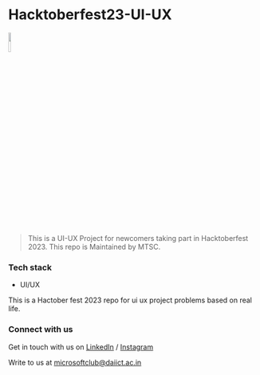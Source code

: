 # Hacktoberfest23-UI-UX
<img src="https://res.cloudinary.com/dbvyvfe61/image/upload/v1619799241/Cicada%203301:%20Reinvented/MSTC_ffmo9v.png" width="10%">

> This is a UI-UX Project for newcomers taking part in Hacktoberfest 2023. This repo is Maintained by MTSC. 

### Tech stack
- UI/UX

This is a Hactober fest 2023 repo for ui ux project problems based on real life.

### Connect with us
Get in touch with us on [LinkedIn]([https://www.linkedin.com/in/microsoft-student-technical-club-daiict/](https://www.linkedin.com/company/microsoft-student-technical-club-da-iict/)) / [Instagram]([https://www.instagram.com/mstc.daiict/](https://www.instagram.com/mstc_daiict/))

Write to us at microsoftclub@daiict.ac.in
